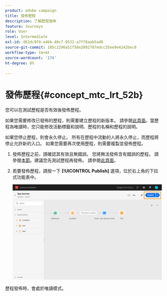 ```yaml
---
product: adobe campaign
title: 發佈歷程
description: 了解歷程發佈
feature: Journeys
role: User
level: Intermediate
exl-id: d61dc9f8-e4bb-48c7-9532-a7ff8aab5ad8
source-git-commit: 185c2296a51f58e2092787edcc35ee9e4242bec8
workflow-type: tm+mt
source-wordcount: '174'
ht-degree: 8%

---
```


# 發佈歷程{#concept_mtc_lrt_52b}

您可以在測試歷程是否有效後發佈歷程。

如果您需要修改已發佈的歷程，則需要建立歷程的新版本。 請參閱[此頁面](../building-journeys/journey-versions.md)。當歷程為唯讀時，您只能修改活動標籤和說明、歷程的名稱和歷程的說明。

如果您停止歷程，則會永久停止。 所有在歷程中流動的人將永久停止，而歷程將停止允許新的入口。 如果您需要再次使用歷程，則需要複製並發佈歷程。

1. 發佈歷程之前，請確認其有效且無錯誤。 您將無法發佈含有錯誤的歷程。 請參閱[本節](../about/troubleshooting.md#section_h3q_kqk_fhb)。建議您先測試歷程再發佈。 請參閱[此頁面](../building-journeys/testing-the-journey.md)。
1. 若要發佈歷程，請按一下 **[!UICONTROL Publish]** 選項，位於右上角的下拉式功能表中。

   ![](../assets/journeyuc1_18.png)

歷程發佈時，會處於唯讀模式。
